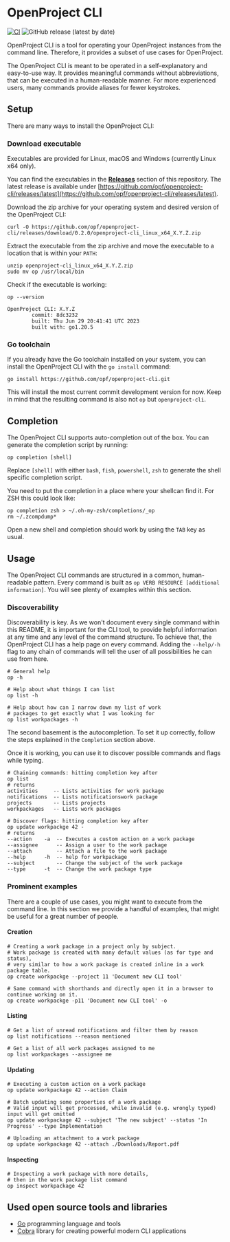 # OpenProject CLI

[![CI](https://github.com/opf/openproject-cli/actions/workflows/ci.yml/badge.svg)](https://github.com/opf/openproject-cli/actions/workflows/ci.yml)
![GitHub release (latest by date)](https://img.shields.io/github/v/release/opf/openproject-cli)

OpenProject CLI is a tool for operating your OpenProject instances from the command line. Therefore, it provides a
subset of use cases for OpenProject.

The OpenProject CLI is meant to be operated in a self-explanatory and easy-to-use way. It provides meaningful commands
without abbreviations, that can be executed in a human-readable manner. For more experienced users, many commands
provide aliases for fewer keystrokes.

## Setup

There are many ways to install the OpenProject CLI:

### Download executable

Executables are provided for Linux, macOS and Windows (currently Linux x64 only).

You can find the executables in the [**Releases**](https://github.com/opf/openproject-cli/releases/) section of this
repository. The latest release is available under
[https://github.com/opf/openproject-cli/releases/latest](https://github.com/opf/openproject-cli/releases/latest).

Download the zip archive for your operating system and desired version of the OpenProject CLI:

```shell
curl -O https://github.com/opf/openproject-cli/releases/download/0.2.0/openproject-cli_linux_x64_X.Y.Z.zip
```

Extract the executable from the zip archive and move the executable to a location that is within your `PATH`:

```shell
unzip openproject-cli_linux_x64_X.Y.Z.zip
sudo mv op /usr/local/bin
```

Check if the executable is working:

```shell
op --version

OpenProject CLI: X.Y.Z
        commit: 8dc3232
        built: Thu Jun 29 20:41:41 UTC 2023
        built with: go1.20.5
```

### Go toolchain

If you already have the Go toolchain installed on your system, you can install the OpenProject CLI with the `go install`
command:

```shell
go install https://github.com/opf/openproject-cli.git
```

This will install the most current commit development version for now. Keep in mind that the resulting command is also
not `op` but `openproject-cli`.

## Completion

The OpenProject CLI supports auto-completion out of the box. You can generate the completion script by running:

```shell
op completion [shell]
```

Replace `[shell]` with either `bash`, `fish`, `powershell`, `zsh` to generate the shell specific completion script.

You need to put the completion in a place where your shellcan find it. For ZSH this could look like:

```shell
op completion zsh > ~/.oh-my-zsh/completions/_op
rm ~/.zcompdump*
```

Open a new shell and completion should work by using the `TAB` key as usual.

## Usage

The OpenProject CLI commands are structured in a common, human-readable pattern. Every command is built
as `op VERB RESOURCE [additional information]`. You will see plenty of examples within this section.

### Discoverability

Discoverability is key. As we won't document every single command within this README, it is important for the CLI tool,
to provide helpful information at any time and any level of the command structure. To achieve that, the OpenProject CLI
has a help page on every command. Adding the `--help/-h` flag to any chain of commands will tell the user of all
possibilities he can use from here.

```shell
# General help
op -h

# Help about what things I can list
op list -h

# Help about how can I narrow down my list of work
# packages to get exactly what I was looking for
op list workpackages -h
```

The second basement is the autocompletion. To set it up correctly, follow the steps explained in the `Completion`
section above.

Once it is working, you can use it to discover possible commands and flags while typing.

```shell
# Chaining commands: hitting completion key after
op list
# returns
activities     -- Lists activities for work package
notifications  -- Lists notificationswork package
projects       -- Lists projects
workpackages   -- Lists work packages

# Discover flags: hitting completion key after
op update workpackge 42 -
# returns
--action    -a  -- Executes a custom action on a work package
--assignee      -- Assign a user to the work package
--attach        -- Attach a file to the work package
--help      -h  -- help for workpackage
--subject       -- Change the subject of the work package
--type      -t  -- Change the work package type
```

### Prominent examples

There are a couple of use cases, you might want to execute from the command line. In this section we provide a handful
of examples, that might be useful for a great number of people.

#### Creation

```shell
# Creating a work package in a project only by subject.
# Work package is created with many default values (as for type and status),
# very similar to how a work package is created inline in a work package table.
op create workpackge --project 11 'Document new CLI tool'

# Same command with shorthands and directly open it in a browser to continue working on it.
op create workpackge -p11 'Document new CLI tool' -o
```

#### Listing

```shell
# Get a list of unread notifications and filter them by reason
op list notifications --reason mentioned

# Get a list of all work packages assigned to me
op list workpackages --assignee me
```

#### Updating

```shell
# Executing a custom action on a work package
op update workpackage 42 --action Claim

# Batch updating some properties of a work package
# Valid input will get processed, while invalid (e.g. wrongly typed) input will get omitted
op update workpackage 42 --subject 'The new subject' --status 'In Progress' --type Implementation

# Uploading an attachment to a work package
op update workpackage 42 --attach ./Downloads/Report.pdf
```

#### Inspecting

```shell
# Inspecting a work package with more details,
# then in the work package list command
op inspect workpackage 42
```

## Used open source tools and libraries

- [Go](https://github.com/golang/go) programming language and tools
- [Cobra](https://github.com/spf13/cobra) library for creating powerful modern CLI applications

